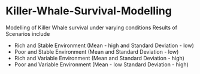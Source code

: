 # Killer-Whale-Survival-Modelling
Modelling of Killer Whale survival under varying conditions
Results of Scenarios include
 - Rich and Stable Environment (Mean - high and Standard Deviation - low)
 - Poor and Stable Environment (Mean and Standard Deviation -  low)
 - Rich and Variable Environment (Mean and Standard Deviation - high)
 - Poor and Variable Environment (Mean - low Standard Deviation - high)
